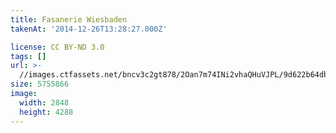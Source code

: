 ```yaml
---
title: Fasanerie Wiesbaden
takenAt: '2014-12-26T13:28:27.000Z'

license: CC BY-ND 3.0
tags: []
url: >-
  //images.ctfassets.net/bncv3c2gt878/2Oan7m74INi2vhaQHuVJPL/9d622b64db8f5659b4ebd9cabc946312/fasanerie-wiesbaden_15933999128_o
size: 5755866
image:
  width: 2848
  height: 4288
---
```

